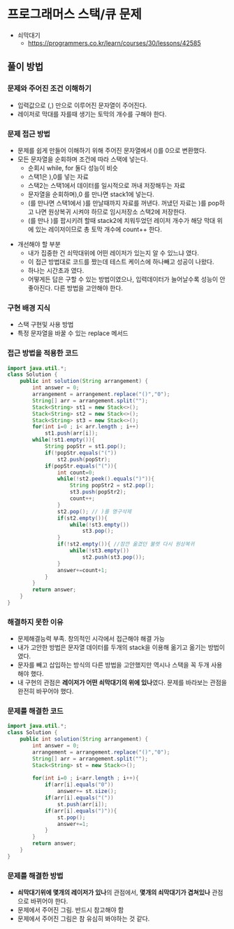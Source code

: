 # 프로그래머스 스택/큐 문제
- 쇠막대기
    - https://programmers.co.kr/learn/courses/30/lessons/42585

## 풀이 방법
### 문제와 주어진 조건 이해하기
- 입력값으로 (,) 만으로 이루어진 문자열이 주어진다.
- 레이저로 막대를 자를때 생기는 토막의 개수를 구해야 한다.

### 문제 접근 방법
- 문제를 쉽게 만들어 이해하기 위해 주어진 문자열에서 ()를 0으로 변환했다.
- 모든 문자열을 순회하며 조건에 따라 스택에 넣는다. 
    - 순회시 while, for 둘다 성능이 비슷
    - 스택1은 ),0를 넣는 자료
    - 스택2는 스택1에서 데이터를 일시적으로 꺼내 저장해두는 자료
    - 문자열을 순회하며),0 를 만나면 stack1에 넣는다.
    - (를 만나면 스택1에서 )를 만날때까지 자료를 꺼낸다. 꺼냈던 자료는 )를 pop하고 나면 원상복귀 시켜야 하므로 임시저장소 스택2에 저장한다. 
    - (를 만나 )를 팝시키려 할때 stack2에 치워두었던 레이저 개수가 해당 막대 위에 있는 레이저이므로 총  토막 개수에 count++ 한다.

* 개선해야 할 부분
    - 내가 집중한 건 쇠막대위에 어떤 레이저가 있는지 알 수 있느냐 였다. 
    - 이 접근 방법대로 코드를 짰는데 테스트 케이스에 하나빼고 성공이 나왔다.
    - 하나는 시간초과 였다.     
    - 어떻게든 답은 구할 수 있는 방법이였으나, 입력데이터가 늘어날수록 성능이 안좋아진다. 다른 방법을 고안해야 한다.
### 구현 배경 지식
- 스택 구현및 사용 방법
- 특정 문자열을 바꿀 수 있는 replace 메서드


### 접근 방법을 적용한 코드
```java
import java.util.*;
class Solution {
    public int solution(String arrangement) {
        int answer = 0;
        arrangement = arrangement.replace("()","0");
        String[] arr = arrangement.split("");
        Stack<String> st1 = new Stack<>();
        Stack<String> st2 = new Stack<>();
        Stack<String> st3 = new Stack<>();
        for(int i=0 ; i< arr.length ; i++)
            st1.push(arr[i]);
        while(!st1.empty()){
            String popStr = st1.pop();
            if(!popStr.equals("("))
                st2.push(popStr);
            if(popStr.equals("(")){
                int count=0;
                while(!st2.peek().equals(")")){
                    String popStr2 = st2.pop();
                    st3.push(popStr2);
                    count++;
                }
                st2.pop(); // )를 영구삭제
                if(st2.empty()){
                    while(!st3.empty())
                        st3.pop();
                }
                if(!st2.empty()){ //잠깐 옮겼던 불렛 다시 원상복귀
                    while(!st3.empty())
                        st2.push(st3.pop());
                }
                answer+=count+1;
            } 
        }
        return answer;
    }
}
```


### 해결하지 못한 이유
- 문제해결능력 부족. 창의적인 시각에서 접근해야 해결 가능
- 내가 고안한 방법은 문자열 데이터를 두개의 stack을 이용해 옮기고 옮기는 방법이였다.
- 문자를 빼고 삽입하는 방식의 다른 방법을 고안했지만 역시나 스택을 꼭 두개 사용해야 했다.
- 내 구현의 관점은 **레이저가 어떤 쇠막대기의 위에 있나**였다. 문제를 바라보는 관점을 완전히 바꾸어야 했다.


### 문제를 해결한 코드

```java
import java.util.*;
class Solution {
    public int solution(String arrangement) {
        int answer = 0;
        arrangement = arrangement.replace("()","0");
        String[] arr = arrangement.split("");
        Stack<String> st = new Stack<>();
        
        for(int i=0 ; i<arr.length ; i++){
            if(arr[i].equals("0"))
                answer+= st.size();
            if(arr[i].equals("("))
                st.push(arr[i]);
            if(arr[i].equals(")")){
                st.pop();
                answer+=1;
            }
        }
        return answer;
    }
}
```

### 문제를 해결한 방법
- **쇠막대기위에 몇개의 레이저가 있나**의 관점에서, **몇개의 쇠막대기가 겹쳐있나** 관점으로 바뀌어야 한다.
- 문제에서 주어진 그림. 반드시 참고해야 함
- 문제에서 주어진 그림은 참 유심히 봐야하는 것 같다.


